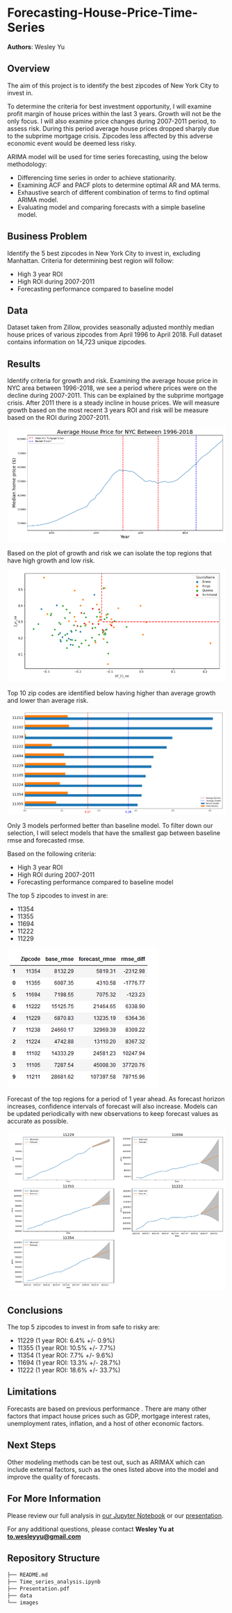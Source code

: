 # Forecasting-House-Price-Time-Series

**Authors**: Wesley Yu

## Overview

The aim of this project is to identify the best zipcodes of New York City to invest in. 

To determine the criteria for best investment opportunity, I will examine profit margin of house prices within the last 3 years. Growth will not be the only focus. I will also examine price changes during 2007-2011 period, to assess risk. During this period average house prices dropped sharply due to the subprime mortgage crisis. Zipcodes less affected by this adverse economic event would be deemed less risky.

ARIMA model will be used for time series forecasting, using the below methodology:
* Differencing time series in order to achieve stationarity.
* Examining ACF and PACF plots to determine optimal AR and MA terms.
* Exhaustive search of different combination of terms to find optimal ARIMA model.
* Evaluating model and comparing forecasts with a simple baseline model.

## Business Problem

Identify the 5 best zipcodes in New York City to invest in, excluding Manhattan. Criteria for determining best region will follow:
* High 3 year ROI
* High ROI during 2007-2011
* Forecasting performance compared to baseline model

## Data

Dataset taken from Zillow, provides seasonally adjusted monthly median house prices of various zipcodes from April 1996 to April 2018. Full dataset contains information on 14,723 unique zipcodes.

## Results

Identify criteria for growth and risk. Examining the average house price in NYC area between 1996-2018, we see a period where prices were on the decline during 2007-2011. This can be explained by the subprime mortgage crisis. After 2011 there is a steady incline in house prices. We will measure growth based on the most recent 3 years ROI and risk will be measure based on the ROI during 2007-2011.

![graph1](./images/median_price.png)

Based on the plot of growth and risk we can isolate the top regions that have high growth and low risk.

![graph2](./images/growth_risk.png)

Top 10 zip codes are identified below having higher than average growth and lower than average risk.

![graph3](./images/top10.png)

Only 3 models performed better than baseline model. To filter down our selection, I will select models that have the smallest gap between baseline rmse and forecasted rmse.

Based on the following criteria:
* High 3 year ROI
* High ROI during 2007-2011
* Forecasting performance compared to baseline model

The top 5 zipcodes to invest in are:
* 11354
* 11355
* 11694
* 11222
* 11229

![graph4](./images/top5.png)

Forecast of the top regions for a period of 1 year ahead. As forecast horizon increases, confidence intervals of forecast will also increase. Models can be updated periodically with new observations to keep forecast values as accurate as possible.

![graph5](./images/forecast.png)

## Conclusions

The top 5 zipcodes to invest in from safe to risky are:
* 11229 (1 year ROI: 6.4% +/- 0.9%)
* 11355 (1 year ROI: 10.5% +/- 7.7%)
* 11354 (1 year ROI: 7.7% +/- 9.6%)
* 11694 (1 year ROI: 13.3% +/- 28.7%)
* 11222 (1 year ROI: 18.6% +/- 33.7%)


## Limitations
Forecasts are based on previous performance . There are many other factors that impact house prices such as GDP, mortgage interest rates, unemployment rates, inflation, and a host of other economic factors. 
 
## Next Steps

Other modeling methods can be test out, such as ARIMAX which can include external factors, such as the ones listed above into the model and improve the quality of forecasts.


## For More Information

Please review our full analysis in [our Jupyter Notebook](./Time_series_analysis.ipynb) or our [presentation]().

For any additional questions, please contact **Wesley Yu at to.wesleyyu@gmail.com**

## Repository Structure

```
├── README.md                           
├── Time_series_analysis.ipynb
├── Presentation.pdf        
├── data                                
└── images                              
```
